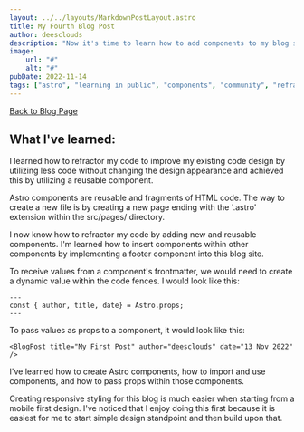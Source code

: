 ```yaml
---
layout: ../../layouts/MarkdownPostLayout.astro
title: My Fourth Blog Post
author: deesclouds
description: "Now it's time to learn how to add components to my blog site"
image: 
    url: "#"
    alt: "#"
pubDate: 2022-11-14
tags: ["astro", "learning in public", "components", "community", "refractor", "responsive", "design", "mobile", "first"]
---
```

<a href="/blog">Back to Blog Page</a>

## What I've learned:

I learned how to refractor my code to improve my existing code design by utilizing less code without changing the design appearance and achieved this by utilizing a reusable component.

Astro components are reusable and fragments of HTML code. The way to create a new file is by creating a new page ending with the '.astro' extension within the src/pages/ directory. 

I now know how to refractor my code by adding new and reusable components. I'm learned how to insert components within other components by implementing a footer component into this blog site. 

To receive values from a component's frontmatter, we would need to create a dynamic value within the code fences. I would look like this:

```
---
const { author, title, date} = Astro.props;
---
```

To pass values as props to a component, it would look like this:

```
<BlogPost title="My First Post" author="deesclouds" date="13 Nov 2022" />

```

I've learned how to create Astro components, how to import and use components, and how to pass props within those components.

Creating responsive styling for this blog is much easier when starting from a mobile first design. I've noticed that I enjoy doing this first because it is easiest for me to start simple design standpoint and then build upon that. 